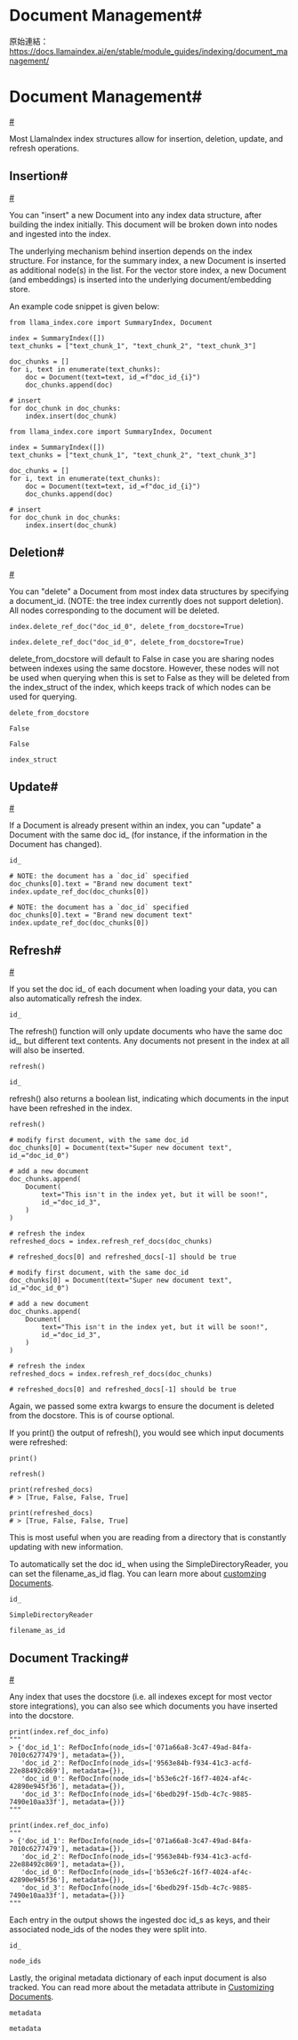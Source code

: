 # Document Management#

原始連結：https://docs.llamaindex.ai/en/stable/module_guides/indexing/document_management/

# Document Management#

[#](https://docs.llamaindex.ai/en/stable/module_guides/indexing/document_management/#document-management)

Most LlamaIndex index structures allow for insertion, deletion, update, and refresh operations.

## Insertion#

[#](https://docs.llamaindex.ai/en/stable/module_guides/indexing/document_management/#insertion)

You can "insert" a new Document into any index data structure, after building the index initially. This document will be broken down into nodes and ingested into the index.

The underlying mechanism behind insertion depends on the index structure. For instance, for the summary index, a new Document is inserted as additional node(s) in the list.
For the vector store index, a new Document (and embeddings) is inserted into the underlying document/embedding store.

An example code snippet is given below:

```
from llama_index.core import SummaryIndex, Document

index = SummaryIndex([])
text_chunks = ["text_chunk_1", "text_chunk_2", "text_chunk_3"]

doc_chunks = []
for i, text in enumerate(text_chunks):
    doc = Document(text=text, id_=f"doc_id_{i}")
    doc_chunks.append(doc)

# insert
for doc_chunk in doc_chunks:
    index.insert(doc_chunk)
```

```
from llama_index.core import SummaryIndex, Document

index = SummaryIndex([])
text_chunks = ["text_chunk_1", "text_chunk_2", "text_chunk_3"]

doc_chunks = []
for i, text in enumerate(text_chunks):
    doc = Document(text=text, id_=f"doc_id_{i}")
    doc_chunks.append(doc)

# insert
for doc_chunk in doc_chunks:
    index.insert(doc_chunk)
```

## Deletion#

[#](https://docs.llamaindex.ai/en/stable/module_guides/indexing/document_management/#deletion)

You can "delete" a Document from most index data structures by specifying a document_id. (NOTE: the tree index currently does not support deletion). All nodes corresponding to the document will be deleted.

```
index.delete_ref_doc("doc_id_0", delete_from_docstore=True)
```

```
index.delete_ref_doc("doc_id_0", delete_from_docstore=True)
```

delete_from_docstore will default to False in case you are sharing nodes between indexes using the same docstore. However, these nodes will not be used when querying when this is set to False as they will be deleted from the index_struct of the index, which keeps track of which nodes can be used for querying.

```
delete_from_docstore
```

```
False
```

```
False
```

```
index_struct
```

## Update#

[#](https://docs.llamaindex.ai/en/stable/module_guides/indexing/document_management/#update)

If a Document is already present within an index, you can "update" a Document with the same doc id_ (for instance, if the information in the Document has changed).

```
id_
```

```
# NOTE: the document has a `doc_id` specified
doc_chunks[0].text = "Brand new document text"
index.update_ref_doc(doc_chunks[0])
```

```
# NOTE: the document has a `doc_id` specified
doc_chunks[0].text = "Brand new document text"
index.update_ref_doc(doc_chunks[0])
```

## Refresh#

[#](https://docs.llamaindex.ai/en/stable/module_guides/indexing/document_management/#refresh)

If you set the doc id_ of each document when loading your data, you can also automatically refresh the index.

```
id_
```

The refresh() function will only update documents who have the same doc id_, but different text contents. Any documents not present in the index at all will also be inserted.

```
refresh()
```

```
id_
```

refresh() also returns a boolean list, indicating which documents in the input have been refreshed in the index.

```
refresh()
```

```
# modify first document, with the same doc_id
doc_chunks[0] = Document(text="Super new document text", id_="doc_id_0")

# add a new document
doc_chunks.append(
    Document(
        text="This isn't in the index yet, but it will be soon!",
        id_="doc_id_3",
    )
)

# refresh the index
refreshed_docs = index.refresh_ref_docs(doc_chunks)

# refreshed_docs[0] and refreshed_docs[-1] should be true
```

```
# modify first document, with the same doc_id
doc_chunks[0] = Document(text="Super new document text", id_="doc_id_0")

# add a new document
doc_chunks.append(
    Document(
        text="This isn't in the index yet, but it will be soon!",
        id_="doc_id_3",
    )
)

# refresh the index
refreshed_docs = index.refresh_ref_docs(doc_chunks)

# refreshed_docs[0] and refreshed_docs[-1] should be true
```

Again, we passed some extra kwargs to ensure the document is deleted from the docstore. This is of course optional.

If you print() the output of refresh(), you would see which input documents were refreshed:

```
print()
```

```
refresh()
```

```
print(refreshed_docs)
# > [True, False, False, True]
```

```
print(refreshed_docs)
# > [True, False, False, True]
```

This is most useful when you are reading from a directory that is constantly updating with new information.

To automatically set the doc id_ when using the SimpleDirectoryReader, you can set the filename_as_id flag. You can learn more about [customzing Documents](https://docs.llamaindex.ai/en/stable/module_guides/loading/documents_and_nodes/usage_documents/).

```
id_
```

```
SimpleDirectoryReader
```

```
filename_as_id
```

## Document Tracking#

[#](https://docs.llamaindex.ai/en/stable/module_guides/indexing/document_management/#document-tracking)

Any index that uses the docstore (i.e. all indexes except for most vector store integrations), you can also see which documents you have inserted into the docstore.

```
print(index.ref_doc_info)
"""
> {'doc_id_1': RefDocInfo(node_ids=['071a66a8-3c47-49ad-84fa-7010c6277479'], metadata={}),
   'doc_id_2': RefDocInfo(node_ids=['9563e84b-f934-41c3-acfd-22e88492c869'], metadata={}),
   'doc_id_0': RefDocInfo(node_ids=['b53e6c2f-16f7-4024-af4c-42890e945f36'], metadata={}),
   'doc_id_3': RefDocInfo(node_ids=['6bedb29f-15db-4c7c-9885-7490e10aa33f'], metadata={})}
"""
```

```
print(index.ref_doc_info)
"""
> {'doc_id_1': RefDocInfo(node_ids=['071a66a8-3c47-49ad-84fa-7010c6277479'], metadata={}),
   'doc_id_2': RefDocInfo(node_ids=['9563e84b-f934-41c3-acfd-22e88492c869'], metadata={}),
   'doc_id_0': RefDocInfo(node_ids=['b53e6c2f-16f7-4024-af4c-42890e945f36'], metadata={}),
   'doc_id_3': RefDocInfo(node_ids=['6bedb29f-15db-4c7c-9885-7490e10aa33f'], metadata={})}
"""
```

Each entry in the output shows the ingested doc id_s as keys, and their associated node_ids of the nodes they were split into.

```
id_
```

```
node_ids
```

Lastly, the original metadata dictionary of each input document is also tracked. You can read more about the metadata attribute in [Customizing Documents](https://docs.llamaindex.ai/en/stable/module_guides/loading/documents_and_nodes/usage_documents/).

```
metadata
```

```
metadata
```

